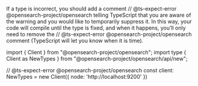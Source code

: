 If a type is incorrect, you should add a comment // @ts-expect-error @opensearch-project/opensearch 
telling TypeScript that you are aware of the warning and you would like to temporarily suppress it.
In this way, your code will compile until the type is fixed, and when it happens, you’ll only need to remove the 
// @ts-expect-error @opensearch-project/opensearch comment (TypeScript will let you know when it is time).

import { Client } from "@opensearch-project/opensearch";
import type { Client as NewTypes } from "@opensearch-project/opensearch/api/new";

// @ts-expect-error @opensearch-project/opensearch
const client: NewTypes = new Client({
  node: 'http://localhost:9200'
})
